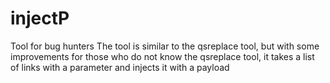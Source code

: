 # injectP
Tool for bug hunters The tool is similar to the qsreplace tool, but with some improvements for those who do not know the qsreplace tool, it takes a list of links with a parameter and injects it with a payload 
